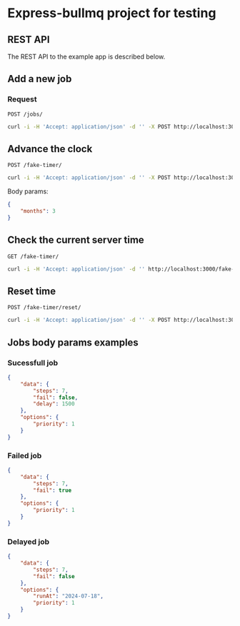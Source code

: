 # Express-bullmq project for testing

## REST API

The REST API to the example app is described below.

## Add a new job

### Request

`POST /jobs/`

```bash
curl -i -H 'Accept: application/json' -d '' -X POST http://localhost:3000/jobs
```

## Advance the clock

`POST /fake-timer/`

```bash
curl -i -H 'Accept: application/json' -d '' -X POST http://localhost:3000/fake-timer
```

Body params:

```json
{
    "months": 3
}
```

## Check the current server time

`GET /fake-timer/`

```bash
curl -i -H 'Accept: application/json' -d '' http://localhost:3000/fake-timer
```

## Reset time

`POST /fake-timer/reset/`

```bash
curl -i -H 'Accept: application/json' -d '' -X POST http://localhost:3000/fake-timer/reset
```

## Jobs body params examples

### Sucessfull job

```json
{
    "data": {
        "steps": 7,
        "fail": false,
        "delay": 1500
    },
    "options": {
        "priority": 1
    }
}
```

### Failed job

```json
{
    "data": {
        "steps": 7,
        "fail": true
    },
    "options": {
        "priority": 1
    }
}

```

### Delayed job

```json
{
    "data": {
        "steps": 7,
        "fail": false
    },
    "options": {
        "runAt": "2024-07-18",
        "priority": 1
    }
}
```
